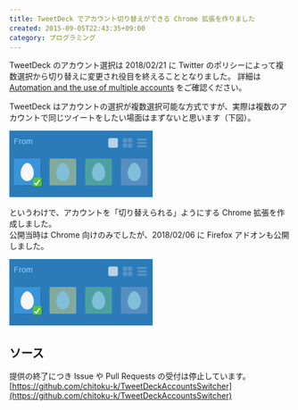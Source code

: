 ```yaml
---
title: TweetDeck でアカウント切り替えができる Chrome 拡張を作りました
created: 2015-09-05T22:43:35+09:00
category: プログラミング
---
```

<div class="alert alert-danger">

TweetDeck のアカウント選択は 2018/02/21 に Twitter のポリシーによって複数選択から切り替えに変更され役目を終えることとなりました。
詳細は [Automation and the use of multiple accounts](https://blog.twitter.com/developer/en_us/topics/tips/2018/automation-and-the-use-of-multiple-accounts.html) をご確認ください。
</div>

TweetDeck はアカウントの選択が複数選択可能な方式ですが、実際は複数のアカウントで同じツイートをしたい場面はまずないと思います（下図）。

![](../media/tweetdeck_account_switcher_disabled.gif)

というわけで、アカウントを「切り替えられる」ようにする Chrome 拡張を作成しました。  
公開当時は Chrome 向けのみでしたが、2018/02/06 に Firefox アドオンも公開しました。

![](../media/tweetdeck_account_switcher_enabled.gif)

## ソース

提供の終了につき Issue や Pull Requests の受付は停止しています。  
[https://github.com/chitoku-k/TweetDeckAccountsSwitcher](https://github.com/chitoku-k/TweetDeckAccountsSwitcher)

